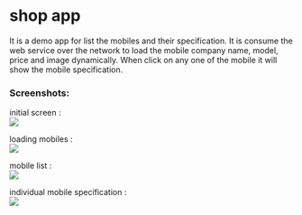 <h1>shop app</h1>

It is a demo app for list the mobiles and their specification. 
It is consume the web service over the network to load the mobile company name, model, price and image dynamically.
When click on any one of the mobile it will show the mobile specification.

<h3>Screenshots:</h3>
initial screen :<br/>
<img src="http://developer.getjar.mobi/repository/img/870087.png?14477623481679247010"/>

loading mobiles :<br/>
<img src="http://developer.getjar.mobi/repository/img/870087_2.png?14477623481679247010"/>

mobile list :<br/>
<img src="http://developer.getjar.mobi/repository/img/870087_3.png?14477623481679247010"/>

individual mobile specification :<br/>
<img src="http://developer.getjar.mobi/repository/img/870087_4.png?14477623481679247010"/>

